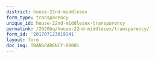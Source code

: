 ```yaml
---
district: house-22nd-middlesex
form_type: transparency
unique_id: house-22nd-middlesex-transparency
permalink: /2020bq/house-22nd-middlesex/transparency/
form_id: '201707123019141'
layout: form
doc_img: TRANSPARENCY-00001
---
```

